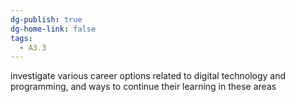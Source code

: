 ```yaml
---
dg-publish: true
dg-home-link: false
tags:
  - A3.3
---
```

investigate various career options related to digital technology and programming, and ways to continue their learning in these areas